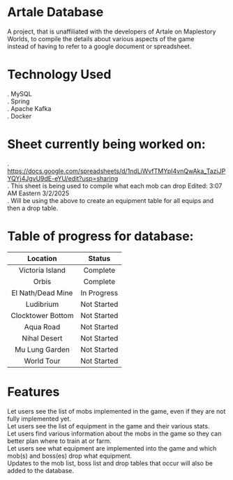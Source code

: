 # Artale Database 

A project, that is unaffiliated with the developers of Artale on Maplestory Worlds, to compile the details about various aspects of the game <br />
instead of having to refer to a google document or spreadsheet. 


# Technology Used 
. MySQL <br />
. Spring <br />
. Apache Kafka <br />
. Docker <br />

# Sheet currently being worked on:
. https://docs.google.com/spreadsheets/d/1ndLiWvfTMYpI4vnQwAka_TaziJPYQYj4JgvU9dE-eYU/edit?usp=sharing <br />
. This sheet is being used to compile what each mob can drop Edited: 3:07 AM Eastern 3/2/2025<br />
. Will be using the above to create an equipment table for all equips and then a drop table. <br />

# Table of progress for database:
| Location | Status |
| :------: | :-----:|
| Victoria Island | Complete |
| Orbis | Complete |
| El Nath/Dead Mine | In Progress |
| Ludibrium | Not Started |
| Clocktower Bottom | Not Started |
| Aqua Road | Not Started |
| Nihal Desert | Not Started |
| Mu Lung Garden | Not Started |
| World Tour | Not Started |

# Features
Let users see the list of mobs implemented in the game, even if they are not fully implemented yet. <br />
Let users see the list of equipment in the game and their various stats. <br />
Let users find various information about the mobs in the game so they can better plan where to train at or farm. <br />
Let users see what equipment are implemented into the game and which mob(s) and boss(es) drop what equipment. <br />
Updates to the mob list, boss list and drop tables that occur will also be added to the database. <br />
